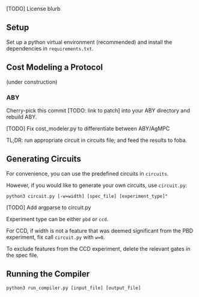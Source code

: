 [TODO] License blurb

## Setup
Set up a python virtual environment (recommended) and install the dependencies
in `requirements.txt`.

## Cost Modeling a Protocol
(under construction)

### ABY
Cherry-pick this commit [TODO: link to patch] into your ABY directory and
rebuild ABY.

[TODO] Fix cost_modeler.py to differentiate between ABY/AgMPC

TL;DR: run appropriate circuit in circuits file; and feed the results to foba.

## Generating Circuits
For convenience, you can use the predefined circuits in `circuits`.

However, if you would like to generate your own circuits, use `circuit.py`:

```
python3 circuit.py [-w=width] [spec_file] [experiment_type]"
```

[TODO] Add argparse to circuit.py

Experiment type can be either `pbd` or `ccd`.

For CCD, if width is not a feature that was deemed significant from the PBD
experiment, fix call `circuit.py` with `w=0`.

To exclude features from the CCD experiment, delete the relevant gates in the
spec file.

## Running the Compiler
```
python3 run_compiler.py [input_file] [output_file]
```
